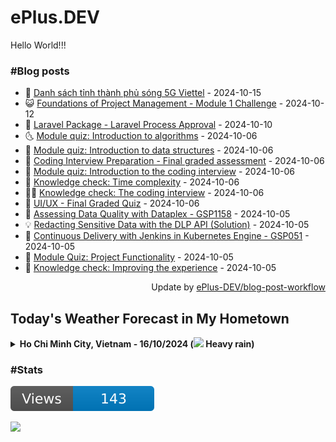 # ePlus.DEV

Hello World!!!

### #Blog posts

- 🧰 [Danh sách tỉnh thành phủ sóng 5G Viettel](https://eplus.dev/danh-sach-tinh-thanh-phu-song-5g-viettel) - 2024-10-15 
- 😺 [Foundations of Project Management - Module 1 Challenge](https://eplus.dev/foundations-of-project-management-module-1-challenge) - 2024-10-12 
- 🗽 [Laravel Package - Laravel Process Approval](https://eplus.dev/laravel-package-laravel-process-approval) - 2024-10-10 
- 🌜 [Module quiz: Introduction to algorithms](https://eplus.dev/module-quiz-introduction-to-algorithms) - 2024-10-06 
- 📝 [Module quiz: Introduction to data structures](https://eplus.dev/module-quiz-introduction-to-data-structures) - 2024-10-06 
- 🚀 [Coding Interview Preparation - Final graded assessment](https://eplus.dev/coding-interview-preparation-final-graded-assessment) - 2024-10-06 
- 💼 [Module quiz: Introduction to the coding interview](https://eplus.dev/module-quiz-introduction-to-the-coding-interview) - 2024-10-06 
- 🦣 [Knowledge check: Time complexity](https://eplus.dev/knowledge-check-time-complexity) - 2024-10-06 
- 👨‍🏫 [Knowledge check: The coding interview](https://eplus.dev/knowledge-check-the-coding-interview) - 2024-10-06 
- 🔭 [UI/UX - Final Graded Quiz](https://eplus.dev/uiux-final-graded-quiz) - 2024-10-06 
- 🤡 [Assessing Data Quality with Dataplex - GSP1158](https://eplus.dev/assessing-data-quality-with-dataplex-gsp1158) - 2024-10-05 
- 💡 [Redacting Sensitive Data with the DLP API &lpar;Solution&rpar;](https://eplus.dev/redacting-sensitive-data-with-the-dlp-api-solution) - 2024-10-05 
- 🦣 [Continuous Delivery with Jenkins in Kubernetes Engine - GSP051](https://eplus.dev/continuous-delivery-with-jenkins-in-kubernetes-engine-gsp051) - 2024-10-05 
- 💪 [Module Quiz: Project Functionality](https://eplus.dev/module-quiz-project-functionality) - 2024-10-05 
- 🤡 [Knowledge check: Improving the experience](https://eplus.dev/knowledge-check-improving-the-experience) - 2024-10-05 


<div align="right">
    Update by <a target="_blank" href="https://github.com/ePlus-DEV/blog-post-workflow">ePlus-DEV/blog-post-workflow</a>
</div>


## Today's Weather Forecast in My Hometown



<details>
    <summary><b>Ho Chi Minh City, Vietnam - 16/10/2024 (<img src="https://cdn.weatherapi.com/weather/64x64/day/308.png" width="25" /> Heavy rain)</b>
    </summary>

    
<table>
    <tr>
        <th>Hour</th>
        <td>00:00</td><td>01:00</td><td>02:00</td><td>03:00</td><td>04:00</td><td>05:00</td><td>06:00</td><td>07:00</td><td>08:00</td><td>09:00</td><td>10:00</td><td>11:00</td><td>12:00</td><td>13:00</td><td>14:00</td><td>15:00</td><td>16:00</td><td>17:00</td><td>18:00</td><td>19:00</td><td>20:00</td><td>21:00</td><td>22:00</td><td>23:00</td>
    </tr>
    <tr>
        <th>Weather</th>
        <td><img src="https://cdn.weatherapi.com/weather/64x64/night/353.png"></img></td><td><img src="https://cdn.weatherapi.com/weather/64x64/night/353.png"></img></td><td><img src="https://cdn.weatherapi.com/weather/64x64/night/176.png"></img></td><td><img src="https://cdn.weatherapi.com/weather/64x64/night/353.png"></img></td><td><img src="https://cdn.weatherapi.com/weather/64x64/night/353.png"></img></td><td><img src="https://cdn.weatherapi.com/weather/64x64/night/353.png"></img></td><td><img src="https://cdn.weatherapi.com/weather/64x64/day/143.png"></img></td><td><img src="https://cdn.weatherapi.com/weather/64x64/day/176.png"></img></td><td><img src="https://cdn.weatherapi.com/weather/64x64/day/116.png"></img></td><td><img src="https://cdn.weatherapi.com/weather/64x64/day/119.png"></img></td><td><img src="https://cdn.weatherapi.com/weather/64x64/day/176.png"></img></td><td><img src="https://cdn.weatherapi.com/weather/64x64/day/176.png"></img></td><td><img src="https://cdn.weatherapi.com/weather/64x64/day/116.png"></img></td><td><img src="https://cdn.weatherapi.com/weather/64x64/day/293.png"></img></td><td><img src="https://cdn.weatherapi.com/weather/64x64/day/176.png"></img></td><td><img src="https://cdn.weatherapi.com/weather/64x64/day/176.png"></img></td><td><img src="https://cdn.weatherapi.com/weather/64x64/day/353.png"></img></td><td><img src="https://cdn.weatherapi.com/weather/64x64/day/293.png"></img></td><td><img src="https://cdn.weatherapi.com/weather/64x64/night/353.png"></img></td><td><img src="https://cdn.weatherapi.com/weather/64x64/night/353.png"></img></td><td><img src="https://cdn.weatherapi.com/weather/64x64/night/353.png"></img></td><td><img src="https://cdn.weatherapi.com/weather/64x64/night/353.png"></img></td><td><img src="https://cdn.weatherapi.com/weather/64x64/night/356.png"></img></td><td><img src="https://cdn.weatherapi.com/weather/64x64/night/356.png"></img></td>
    </tr>
    <tr>
        <th>Condition</th>
        <td width="200px">Light rain shower</td><td width="200px">Light rain shower</td><td width="200px">Patchy rain nearby</td><td width="200px">Light rain shower</td><td width="200px">Light rain shower</td><td width="200px">Light rain shower</td><td width="200px">Mist</td><td width="200px">Patchy rain nearby</td><td width="200px">Partly Cloudy </td><td width="200px">Cloudy </td><td width="200px">Patchy rain nearby</td><td width="200px">Patchy rain nearby</td><td width="200px">Partly Cloudy </td><td width="200px">Patchy light rain</td><td width="200px">Patchy rain nearby</td><td width="200px">Patchy rain nearby</td><td width="200px">Light rain shower</td><td width="200px">Patchy light rain</td><td width="200px">Light rain shower</td><td width="200px">Light rain shower</td><td width="200px">Light rain shower</td><td width="200px">Light rain shower</td><td width="200px">Moderate or heavy rain shower</td><td width="200px">Moderate or heavy rain shower</td>
    </tr>
    <tr>
        <th>Temperature</th>
        <td>25.9 °C</td><td>26 °C</td><td>25.7 °C</td><td>25.3 °C</td><td>25 °C</td><td>24.8 °C</td><td>25.4 °C</td><td>25.1 °C</td><td>25.8 °C</td><td>26.7 °C</td><td>27.4 °C</td><td>27.5 °C</td><td>28.1 °C</td><td>29.8 °C</td><td>30.8 °C</td><td>30.9 °C</td><td>30.3 °C</td><td>28.3 °C</td><td>26.1 °C</td><td>25.4 °C</td><td>25.5 °C</td><td>25.6 °C</td><td>25.2 °C</td><td>24.8 °C</td>
    </tr>
    <tr>
        <th>Wind</th>
        <td>2.2 kph</td><td>2.2 kph</td><td>2.9 kph</td><td>6.5 kph</td><td>7.9 kph</td><td>8.3 kph</td><td>6.8 kph</td><td>7.9 kph</td><td>7.2 kph</td><td>7.2 kph</td><td>5.4 kph</td><td>4 kph</td><td>4.7 kph</td><td>5.8 kph</td><td>3.6 kph</td><td>1.4 kph</td><td>0.4 kph</td><td>5.8 kph</td><td>10.4 kph</td><td>9 kph</td><td>6.8 kph</td><td>7.2 kph</td><td>6.8 kph</td><td>6.1 kph</td>
    </tr>
</table>


<div align="right">
    Updated at: 2024-10-15T23:47:54Z - by <a target="_blank"
        href="https://github.com/ePlus-DEV/weather-forecast">ePlus-DEV/weather-forecast</a>
</div>
</details>


### #Stats

[![Image of counter](https://github.com/ePlus-DEV/view-counter/blob/main/svg/685088620/badge.svg)](https://github.com/ePlus-DEV/view-counter/blob/main/readme/685088620/week.md)

![](https://komarev.com/ghpvc/?username=ePlus-DEV&style=for-the-badge)
